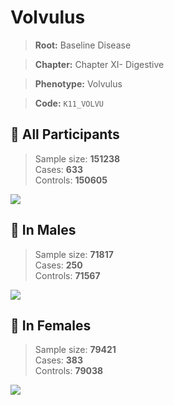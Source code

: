 # Volvulus

> **Root:** Baseline Disease  

> **Chapter:** Chapter XI- Digestive  

> **Phenotype:** Volvulus  

> **Code:** `K11_VOLVU`

## 🧪 All Participants  
> Sample size: **151238**  
> Cases: **633**  
> Controls: **150605**
<img src="/Disease/Figures/ALL/Incidence/K11_VOLVU.png"/>
<CsvTable src="/Disease/Data/ALL/Incidence/COX_K11_VOLVU.csv" label="🔍 View full results" />

## 👨 In Males  
> Sample size: **71817**  
> Cases: **250**  
> Controls: **71567**
<img src="/Disease/Figures/Male/Incidence/K11_VOLVU.png"/>
<CsvTable src="/Disease/Data/Male/Incidence/COX_K11_VOLVU.csv" label="🔍 View full results" />

## 👩 In Females  
> Sample size: **79421**  
> Cases: **383**  
> Controls: **79038**
<img src="/Disease/Figures/Female/Incidence/K11_VOLVU.png"/>
<CsvTable src="/Disease/Data/Female/Incidence/COX_K11_VOLVU.csv" label="🔍 View full results" />
